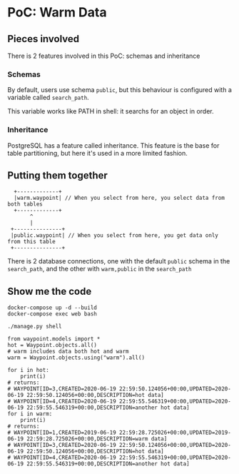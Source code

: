 # PoC: Warm Data

## Pieces involved

There is 2 features involved in this PoC: schemas and inheritance

### Schemas

By default, users use schema `public`, but this behaviour is configured with a variable called `search_path`.

This variable works like PATH in shell: it searchs for an object in order.

### Inheritance

PostgreSQL has a feature called inheritance. This feature is the base for table partitioning, but here it's used in a more limited fashion.

## Putting them together

```
  +-------------+
  |warm.waypoint| // When you select from here, you select data from both tables
  +-------------+
       ^
       |
 +---------------+
 |public.waypoint| // When you select from here, you get data only from this table
 +---------------+
```

There is 2 database connections, one with the default `public` schema in the `search_path`, and the other with `warm,public` in the `search_path`

## Show me the code

```
docker-compose up -d --build
docker-compose exec web bash

./manage.py shell

from waypoint.models import *
hot = Waypoint.objects.all()
# warm includes data both hot and warm
warm = Waypoint.objects.using("warm").all()

for i in hot:
    print(i)
# returns:
# WAYPOINT[ID=3,CREATED=2020-06-19 22:59:50.124056+00:00,UPDATED=2020-06-19 22:59:50.124056+00:00,DESCRIPTION=hot data]
# WAYPOINT[ID=4,CREATED=2020-06-19 22:59:55.546319+00:00,UPDATED=2020-06-19 22:59:55.546319+00:00,DESCRIPTION=another hot data]
for i in warm:
    print(i)
# returns:
# WAYPOINT[ID=1,CREATED=2019-06-19 22:59:28.725026+00:00,UPDATED=2019-06-19 22:59:28.725026+00:00,DESCRIPTION=warm data]
# WAYPOINT[ID=3,CREATED=2020-06-19 22:59:50.124056+00:00,UPDATED=2020-06-19 22:59:50.124056+00:00,DESCRIPTION=hot data]
# WAYPOINT[ID=4,CREATED=2020-06-19 22:59:55.546319+00:00,UPDATED=2020-06-19 22:59:55.546319+00:00,DESCRIPTION=another hot data]
```


